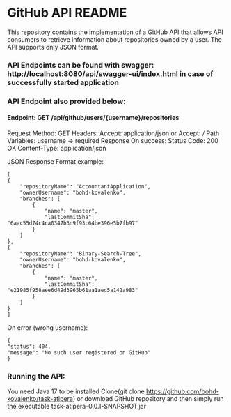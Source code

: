 # GitHub API README

This repository contains the implementation of a GitHub API that allows API consumers to retrieve information about repositories owned by a user.
The API supports only JSON format.
### API Endpoints can be found with swagger: http://localhost:8080/api/swagger-ui/index.html in case of successfully started application
### API Endpoint also provided below:

#### Endpoint: GET /api/github/users/{username}/repositories
Request
    Method: GET
    Headers:
        Accept: application/json or Accept: */*
    Path Variables: username -> required
Response
  On success:
    Status Code: 200 OK
    Content-Type: application/json

JSON Response Format example:
    
    [
    {
        "repositoryName": "AccountantApplication",
        "ownerUsername": "bohd-kovalenko",
        "branches": [
            {
                "name": "master",
                "lastCommitSha": "6aac55d74c4ca0347b3d9f93c64be396e5b7fb97"
            }
        ]
    },
    {
        "repositoryName": "Binary-Search-Tree",
        "ownerUsername": "bohd-kovalenko",
        "branches": [
            {
                "name": "master",
                "lastCommitSha": "e21985f958aee6d49d3965b61aa1aed5a142a983"
            }
        ]
    }
    ]
    
  On error (wrong username):
    
    {
    "status": 404,
    "message": "No such user registered on GitHub"
    }

### Running the API:
  You need Java 17 to be installed
    Clone(git clone https://github.com/bohd-kovalenko/task-atipera) or download GitHub repository and then simply run the executable task-atipera-0.0.1-SNAPSHOT.jar 

